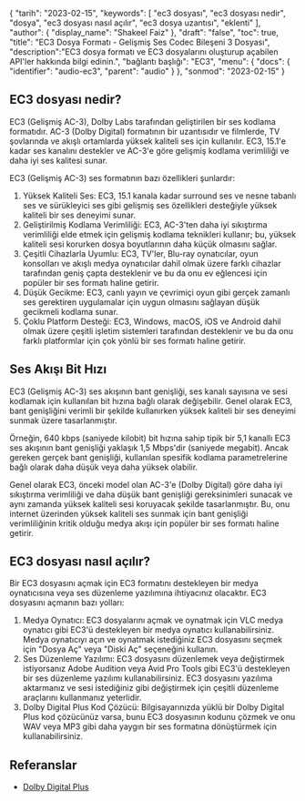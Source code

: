 {
"tarih": "2023-02-15",
  "keywords": [
"ec3 dosyası",
"ec3 dosyası nedir",
"dosya",
"ec3 dosyası nasıl açılır",
"ec3 dosya uzantısı",
"eklenti"
],
  "author": {
"display_name": "Shakeel Faiz"
},
"draft": "false",
"toc": true,
"title": "EC3 Dosya Formatı - Gelişmiş Ses Codec Bileşeni 3 Dosyası",
  "description":"EC3 dosya formatı ve EC3 dosyalarını oluşturup açabilen API'ler hakkında bilgi edinin.",
"bağlantı başlığı": "EC3",
  "menu": {
    "docs": {
      "identifier": "audio-ec3",
      "parent": "audio"
}
},
"sonmod": "2023-02-15"
}

## EC3 dosyası nedir?

EC3 (Gelişmiş AC-3), Dolby Labs tarafından geliştirilen bir ses kodlama formatıdır. AC-3 (Dolby Digital) formatının bir uzantısıdır ve filmlerde, TV şovlarında ve akışlı ortamlarda yüksek kaliteli ses için kullanılır. EC3, 15.1'e kadar ses kanalını destekler ve AC-3'e göre gelişmiş kodlama verimliliği ve daha iyi ses kalitesi sunar.

EC3 (Gelişmiş AC-3) ses formatının bazı özellikleri şunlardır:

1. Yüksek Kaliteli Ses: EC3, 15.1 kanala kadar surround ses ve nesne tabanlı ses ve sürükleyici ses gibi gelişmiş ses özellikleri desteğiyle yüksek kaliteli bir ses deneyimi sunar.
2. Geliştirilmiş Kodlama Verimliliği: EC3, AC-3'ten daha iyi sıkıştırma verimliliği elde etmek için gelişmiş kodlama teknikleri kullanır; bu, yüksek kaliteli sesi korurken dosya boyutlarının daha küçük olmasını sağlar.
3. Çeşitli Cihazlarla Uyumlu: EC3, TV'ler, Blu-ray oynatıcılar, oyun konsolları ve akışlı medya oynatıcılar dahil olmak üzere farklı cihazlar tarafından geniş çapta desteklenir ve bu da onu ev eğlencesi için popüler bir ses formatı haline getirir.
4. Düşük Gecikme: EC3, canlı yayın ve çevrimiçi oyun gibi gerçek zamanlı ses gerektiren uygulamalar için uygun olmasını sağlayan düşük gecikmeli kodlama sunar.
5. Çoklu Platform Desteği: EC3, Windows, macOS, iOS ve Android dahil olmak üzere çeşitli işletim sistemleri tarafından desteklenir ve bu da onu farklı platformlar için çok yönlü bir ses formatı haline getirir.

## Ses Akışı Bit Hızı

EC3 (Gelişmiş AC-3) ses akışının bant genişliği, ses kanalı sayısına ve sesi kodlamak için kullanılan bit hızına bağlı olarak değişebilir. Genel olarak EC3, bant genişliğini verimli bir şekilde kullanırken yüksek kaliteli bir ses deneyimi sunmak üzere tasarlanmıştır.

Örneğin, 640 kbps (saniyede kilobit) bit hızına sahip tipik bir 5,1 kanallı EC3 ses akışının bant genişliği yaklaşık 1,5 Mbps'dir (saniyede megabit). Ancak gereken gerçek bant genişliği, kullanılan spesifik kodlama parametrelerine bağlı olarak daha düşük veya daha yüksek olabilir.

Genel olarak EC3, önceki model olan AC-3'e (Dolby Digital) göre daha iyi sıkıştırma verimliliği ve daha düşük bant genişliği gereksinimleri sunacak ve aynı zamanda yüksek kaliteli sesi koruyacak şekilde tasarlanmıştır. Bu, onu internet üzerinden yüksek kaliteli ses sunmak için bant genişliği verimliliğinin kritik olduğu medya akışı için popüler bir ses formatı haline getirir.

## EC3 dosyası nasıl açılır?

Bir EC3 dosyasını açmak için EC3 formatını destekleyen bir medya oynatıcısına veya ses düzenleme yazılımına ihtiyacınız olacaktır. EC3 dosyasını açmanın bazı yolları:

1. Medya Oynatıcı: EC3 dosyalarını açmak ve oynatmak için VLC medya oynatıcı gibi EC3'ü destekleyen bir medya oynatıcı kullanabilirsiniz. Medya oynatıcıyı açın ve oynatmak istediğiniz EC3 dosyasını seçmek için "Dosya Aç" veya "Diski Aç" seçeneğini kullanın.
2. Ses Düzenleme Yazılımı: EC3 dosyasını düzenlemek veya değiştirmek istiyorsanız Adobe Audition veya Avid Pro Tools gibi EC3'ü destekleyen bir ses düzenleme yazılımı kullanabilirsiniz. EC3 dosyasını yazılıma aktarmanız ve sesi istediğiniz gibi değiştirmek için çeşitli düzenleme araçlarını kullanmanız yeterlidir.
3. Dolby Digital Plus Kod Çözücü: Bilgisayarınızda yüklü bir Dolby Digital Plus kod çözücünüz varsa, bunu EC3 dosyasının kodunu çözmek ve onu WAV veya MP3 gibi daha yaygın bir ses formatına dönüştürmek için kullanabilirsiniz.

## Referanslar
* [Dolby Digital Plus](https://en.wikipedia.org/wiki/Dolby_Digital_Plus)

